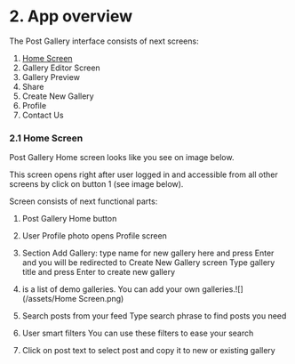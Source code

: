 # 2. App overview

The Post Gallery interface consists of next screens:

1. [Home Screen](/21-home-screen.md)
2. Gallery Editor Screen
3. Gallery Preview
4. Share
5. Create New Gallery
6. Profile
7. Contact Us

### 2.1 Home Screen

Post Gallery Home screen looks like you see on image below.

This screen opens right after user logged in and accessible from all other screens by click on button 1 \(see image below\).

Screen consists of next functional parts:

1. Post Gallery Home button
2. User Profile photo opens Profile screen
3. Section Add Gallery: type name for new gallery here and press Enter and you will be redirected to Create New Gallery screen
   Type gallery title and press Enter to create new gallery

4. is a list of demo galleries. You can add your own galleries.![](/assets/Home Screen.png)

5. Search posts from your feed Type search phrase to find posts you need

6. User smart filters You can use these filters to ease your search

7. Click on post text to select post and copy it to new or existing gallery







